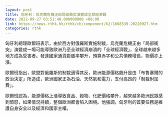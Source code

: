 ```yaml
---
layout: post
title: 匈牙利：烏克蘭危機正由局部衝突演變成全球經濟戰
date: 2022-09-27 03:51:48.000000000 +08:00
link: https://news.rthk.hk/rthk/ch/component/k2/1668539-20220927.htm
categories: rthk
---
```


匈牙利總理歐爾班表示，由於西方對俄羅斯實施制裁，烏克蘭危機正由「局部衝突」演變成一場可能導致歐洲乃至全球經濟崩潰的「全球經濟戰」，全球越來越多地方成為受害者。發達國家通貨膨脹率攀升，預算赤字和公共債務增長，物價亦上漲。

歐爾班指出，歐盟對俄羅斯的制裁適得其反，歐洲能源價格飆升是由「布魯塞爾的政治決定」所造成，歐洲國家正為石油、天然氣和電力，支付高昂的「制裁附加費」。

歐爾班認為，能源價格上漲導致食品、穀物、化肥價格攀升，越來越多歐洲民眾感到憤怒，如果情況持續，整個歐洲都會陷入困境。他強調，匈牙利的首要任務是維護自身安全以及經濟和國家主權。
